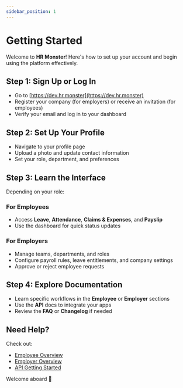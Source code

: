 ```yaml
---
sidebar_position: 1
---
```


# Getting Started

Welcome to **HR Monster**! Here's how to set up your account and begin using the platform effectively.

## Step 1: Sign Up or Log In

- Go to [https://dev.hr.monster](https://dev.hr.monster)
- Register your company (for employers) or receive an invitation (for employees)
- Verify your email and log in to your dashboard

## Step 2: Set Up Your Profile

- Navigate to your profile page
- Upload a photo and update contact information
- Set your role, department, and preferences

## Step 3: Learn the Interface

Depending on your role:

### For Employees

- Access **Leave**, **Attendance**, **Claims & Expenses**, and **Payslip**
- Use the dashboard for quick status updates

### For Employers

- Manage teams, departments, and roles
- Configure payroll rules, leave entitlements, and company settings
- Approve or reject employee requests

## Step 4: Explore Documentation

- Learn specific workflows in the **Employee** or **Employer** sections
- Use the **API** docs to integrate your apps
- Review the **FAQ** or **Changelog** if needed

## Need Help?

Check out:
- [Employee Overview](../docs/employee/overview.md)
- [Employer Overview](../docs//employer/overview.md)
- [API Getting Started](../docs/api/authentication.md)

Welcome aboard 🚀
